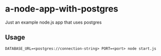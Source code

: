 # a-node-app-with-postgres

Just an example node.js app that uses postgres

## Usage

    DATABASE_URL=<postgres://connection-string> PORT=<port> node start.js
